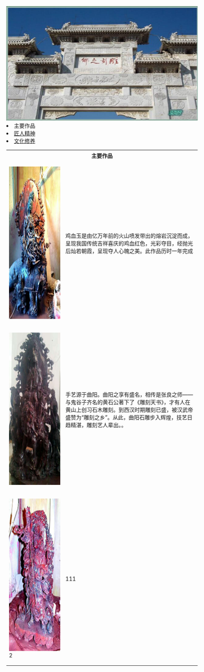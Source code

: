 <html>
<head>
<meta charset="utf-8"/>
         
	      	
<img src="https://github.com/liruida/cangku1/blob/master/5.jpg?raw=true" width="1400px" height="300px">
<li>主要作品</li>
<li><a href="#">匠人精神</a></li>
<li><a href="#">文化修养</a></li>
<table>
<tr>
<th colspan="2">主要作品</th>
</tr>
<tr>
<td><p> <img src="https://github.com/liruida/cangku1/blob/master/3.jpg?raw=true" width="600" height="400" /></p>
</td>
<td>鸡血玉是由亿万年前的火山喷发带出的熔岩沉淀而成，呈现我国传统吉祥喜庆的鸡血红色，光彩夺目，经抛光后灿若朝霞，呈现夺人心魄之美。此作品历时一年完成</td>
</tr>

<tr>
<td><p> <img src="https://github.com/liruida/cangku1/blob/master/1.jpg?raw=true" width="600" height="400" /></p>
</td>
<td>手艺源于曲阳。曲阳之享有盛名，相传是张良之师——与鬼谷子齐名的黄石公著下了《雕刻天书》，才有人在黄山上创习石木雕刻。到西汉时期雕刻已盛，被汉武帝盛赞为“雕刻之乡”。从此，曲阳石雕步入辉煌，技艺日趋精湛，雕刻艺人辈出。。</td>
</tr>
<tr>
<td><p> <img src="https://github.com/liruida/cangku1/blob/master/4.jpg?raw=true" width="600" height="400" />2</p>
</td>
<td>111</td>
</tr>

					
      
      
  </body>
</html>
